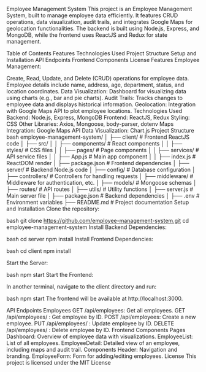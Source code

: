 Employee Management System
This project is an Employee Management System, built to manage employee data efficiently. It features CRUD operations, data visualization, audit trails, and integrates Google Maps for geolocation functionalities. The backend is built using Node.js, Express, and MongoDB, while the frontend uses ReactJS and Redux for state management.

Table of Contents
Features
Technologies Used
Project Structure
Setup and Installation
API Endpoints
Frontend Components
License
Features
Employee Management:

Create, Read, Update, and Delete (CRUD) operations for employee data.
Employee details include name, address, age, department, status, and location coordinates.
Data Visualization:
Dashboard for visualizing data using charts (e.g., bar and pie charts).
Audit Trails:
Tracks changes to employee data and displays historical information.
Geolocation:
Integration with Google Maps API to plot employee locations.
Technologies Used
Backend: Node.js, Express, MongoDB
Frontend: ReactJS, Redux
Styling: CSS
Other Libraries: Axios, Mongoose, body-parser, dotenv
Maps Integration: Google Maps API
Data Visualization: Chart.js
Project Structure
bash
employee-management-system/
│
├── client/                  # Frontend ReactJS code
│   ├── src/
│   │   ├── components/      # React components
│   │   ├── styles/          # CSS files
│   │   ├── pages/           # Page components
│   │   ├── services/        # API service files
│   │   ├── App.js           # Main app component
│   │   ├── index.js         # ReactDOM render
│   ├── package.json         # Frontend dependencies
│
├── server/                  # Backend Node.js code
│   ├── config/              # Database configuration
│   ├── controllers/         # Controllers for handling requests
│   ├── middleware/          # Middleware for authentication, etc.
│   ├── models/              # Mongoose schemas
│   ├── routes/              # API routes
│   ├── utils/               # Utility functions
│   ├── server.js            # Main server file
│   ├── package.json         # Backend dependencies
│
├── .env                     # Environment variables
├── README.md                # Project documentation
Setup and Installation
Clone the repository:

bash
git clone https://github.com/employee-management-system.git
cd employee-management-system
Install Backend Dependencies:

bash
cd server
npm install
Install Frontend Dependencies:

bash
cd client
npm install

Start the Server:

bash
npm start
Start the Frontend:

In another terminal, navigate to the client directory and run:

bash
npm start
The frontend will be available at http://localhost:3000.

API Endpoints
Employees
GET /api/employees: Get all employees.
GET /api/employees/
: Get employee by ID.
POST /api/employees: Create a new employee.
PUT /api/employees/
: Update employee by ID.
DELETE /api/employees/
: Delete employee by ID.
Frontend Components
Pages
Dashboard: Overview of employee data with visualizations.
EmployeeList: List of all employees.
EmployeeDetail: Detailed view of an employee, including maps and audit trail.
Components
Header: Navigation and branding.
EmployeeForm: Form for adding/editing employees.
License
This project is licensed under the MIT License

